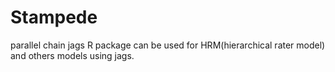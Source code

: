 # Stampede
parallel chain jags R package can be used for HRM(hierarchical rater model) and others models using jags.
